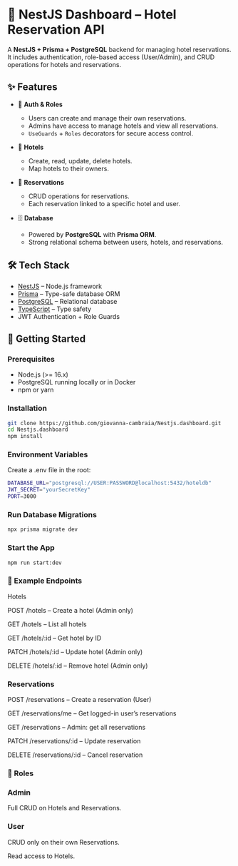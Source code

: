 # 🏨 NestJS Dashboard – Hotel Reservation API

A **NestJS + Prisma + PostgreSQL** backend for managing hotel reservations.
It includes authentication, role-based access (User/Admin), and CRUD operations for hotels and reservations.

## ✨ Features

- 🔐 **Auth & Roles**
  - Users can create and manage their own reservations.
  - Admins have access to manage hotels and view all reservations.
  - `UseGuards` + `Roles` decorators for secure access control.

- 🏨 **Hotels**
  - Create, read, update, delete hotels.
  - Map hotels to their owners.

- 📅 **Reservations**
  - CRUD operations for reservations.
  - Each reservation linked to a specific hotel and user.

- 🗄 **Database**
  - Powered by **PostgreSQL** with **Prisma ORM**.
  - Strong relational schema between users, hotels, and reservations.

## 🛠 Tech Stack

- [NestJS](https://nestjs.com/) – Node.js framework
- [Prisma](https://www.prisma.io/) – Type-safe database ORM
- [PostgreSQL](https://www.postgresql.org/) – Relational database
- [TypeScript](https://www.typescriptlang.org/) – Type safety
- JWT Authentication + Role Guards

## 🚀 Getting Started

### Prerequisites

- Node.js (>= 16.x)
- PostgreSQL running locally or in Docker
- npm or yarn

### Installation

```bash
git clone https://github.com/giovanna-cambraia/Nestjs.dashboard.git
cd Nestjs.dashboard
npm install
```

### Environment Variables

Create a .env file in the root:

```bash
DATABASE_URL="postgresql://USER:PASSWORD@localhost:5432/hoteldb"
JWT_SECRET="yourSecretKey"
PORT=3000
```

### Run Database Migrations

```bash
npx prisma migrate dev
```

### Start the App

```bash
npm run start:dev
```

### 📑 Example Endpoints

Hotels

POST /hotels – Create a hotel (Admin only)

GET /hotels – List all hotels

GET /hotels/:id – Get hotel by ID

PATCH /hotels/:id – Update hotel (Admin only)

DELETE /hotels/:id – Remove hotel (Admin only)

### Reservations

POST /reservations – Create a reservation (User)

GET /reservations/me – Get logged-in user’s reservations

GET /reservations – Admin: get all reservations

PATCH /reservations/:id – Update reservation

DELETE /reservations/:id – Cancel reservation

### 👥 Roles

### Admin

Full CRUD on Hotels and Reservations.

### User

CRUD only on their own Reservations.

Read access to Hotels.
